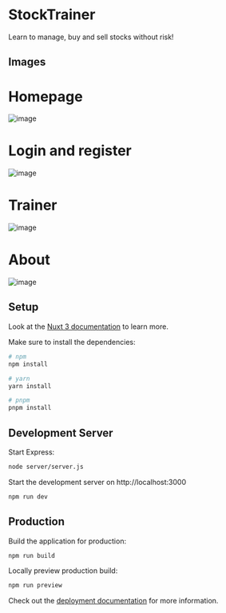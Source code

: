 # StockTrainer

Learn to manage, buy and sell stocks without risk!

## Images

# Homepage
![image](https://user-images.githubusercontent.com/38233746/224381909-4889a606-d9db-4c81-9633-c43db874c34a.png)

# Login and register
![image](https://user-images.githubusercontent.com/38233746/224381947-9c80c7c5-920d-4b8d-9232-2174ba5bb03a.png)

# Trainer
![image](https://user-images.githubusercontent.com/38233746/224381967-c7f2933d-e032-4e17-8971-fbd3c39894ae.png)

# About
![image](https://user-images.githubusercontent.com/38233746/224381997-f21ef3c2-078c-4131-afb9-5fcbded020f1.png)

## Setup

Look at the [Nuxt 3 documentation](https://nuxt.com/docs/getting-started/introduction) to learn more.

Make sure to install the dependencies:

```bash
# npm
npm install

# yarn
yarn install

# pnpm
pnpm install
```

## Development Server

Start Express:

```bash
node server/server.js
```


Start the development server on http://localhost:3000

```bash
npm run dev
```

## Production

Build the application for production:

```bash
npm run build
```

Locally preview production build:

```bash
npm run preview
```

Check out the [deployment documentation](https://nuxt.com/docs/getting-started/deployment) for more information.
